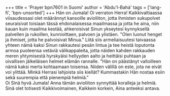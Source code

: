 +++
title = 'Prayer bpn7601 in Suomi'
author = 'Abdu'l-Bahá'
tags = ['lang-fi', 'bpn-unsorted']
+++
Hän on Jumala! 
Oi verraton Herra! Kaikkivaltiaassa viisaudessasi olet määrännyt kansoille  avioliiton, jotta ihmisten sukupolvet seuraisivat toisiaan tässä ehdonalaisessa maailmassa ja jotta he aina, niin kauan kuin maailma kestää, ahkeroisivat Sinun ykseytesi kynnyksellä palvellen ja rukoillen, kunnioittaen, palvoen ja ylistäen. "Olen luonut henget ja ihmiset, jotta he palvoisivat Minua."  Liitä siis armeliaisuutesi taivaassa yhteen nämä kaksi Sinun rakkautesi pesän lintua ja tee heistä loputonta armoa puoleensa vetäviä välikappaleita, jotta näiden kahden rakkauden meren yhtymisestä hyrskyäisi hellyyden aalto ja heittäisi puhtaan ja oivallisen jälkeläisen helmet elämän rannalle. "Hän on päästänyt valloilleen nämä kaksi merta kohtaamaan toisensa. Niiden välillä on este, jota ne eivät voi ylittää. Minkä Herrasi lahjoista siis kiellät? Kummastakin Hän nostaa esiin  sekä suurempia että pienempiä helmiä."  
Oi Sinä hyvä Jumala! Anna tämän avioliiton synnyttää koralleja ja helmiä. Sinä olet totisesti Kaikkivoimainen, Kaikkein korkein, Aina anteeksi antava.
